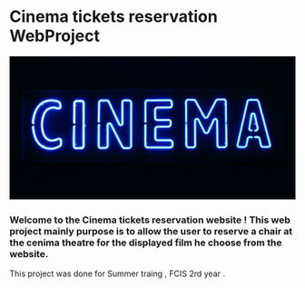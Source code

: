 # Cinema tickets reservation WebProject

![](https://github.com/abdalla-am/Cinema-tickets-reservation-WebProject/blob/main/readme_img/cinema.gif)

### Welcome to the Cinema tickets reservation website ! This web project mainly purpose is to allow the user to reserve a chair at the cenima theatre for the displayed film he choose from the website.
 This project was done for Summer traing , FCIS 2rd year . 

 
